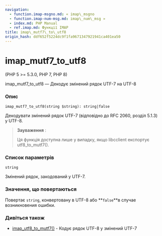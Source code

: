 ```yaml
---
navigation:
  - function.imap-msgno.md: « imap\_msgno
  - function.imap-num-msg.md: imap\_num\_msg »
  - index.md: PHP Manual
  - ref.imap.md: Функції IMAP
title: imap\_mutf7\_to\_utf8
origin_hash: ddf652f5224dc9f1fa9671347921941ca401ea50
---
```

# imap\_mutf7\_to\_utf8

(PHP 5 >= 5.3.0, PHP 7, PHP 8)

imap\_mutf7\_to\_utf8 — Декодує змінений рядок UTF-7 на UTF-8

### Опис

```methodsynopsis
imap_mutf7_to_utf8(string $string): string|false
```

Декодувати змінений рядок UTF-7 (відповідно до RFC 2060, розділ 5.1.3) у UTF-8.

> **Зауваження** :
> 
> Ця функція доступна лише у випадку, якщо libcclient експортує utf8\_to\_mutf7().

### Список параметрів

`string`

Змінений рядок, закодований у UTF-7.

### Значення, що повертаються

Повертає `string`, конвертовану в UTF-8 або \*\*`false`\*\*в случае возникновения ошибки.

### Дивіться також

-   [imap\_utf8\_to\_mutf7()](function.imap-utf8-to-mutf7.md) \- Кодує рядок UTF-8 у змінений UTF-7
